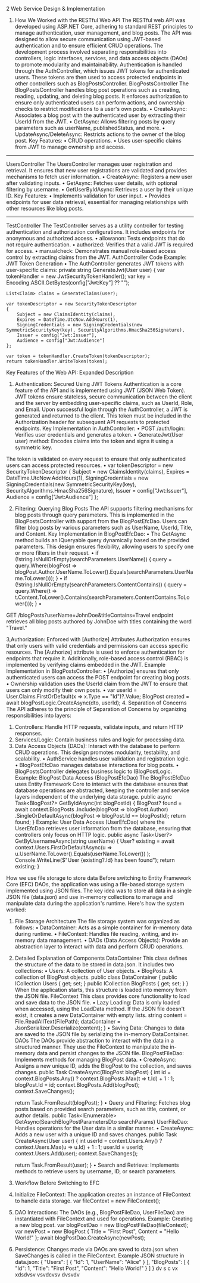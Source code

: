 
2 Web Service Design & Implementation
1. How We Worked with the RESTful Web API
The RESTful web API was developed using ASP.NET Core, adhering to standard REST principles to manage authentication, user management, and blog posts. The API was designed to allow secure communication using JWT-based authentication and to ensure efficient CRUD operations.
The development process involved separating responsibilities into controllers, logic interfaces, services, and data access objects (DAOs) to promote modularity and maintainability. Authentication is handled through the AuthController, which issues JWT tokens for authenticated users. These tokens are then used to access protected endpoints in other controllers such as BlogPostsController.
BlogPostsController
The BlogPostsController handles blog post operations such as creating, reading, updating, and deleting blog posts. It enforces authorization to ensure only authenticated users can perform actions, and ownership checks to restrict modifications to a user's own posts.
•	CreateAsync: Associates a blog post with the authenticated user by extracting their UserId from the JWT.
•	GetAsync: Allows filtering posts by query parameters such as userName, publishedStatus, and more.
•	UpdateAsync/DeleteAsync: Restricts actions to the owner of the blog post.
Key Features:
•	CRUD operations.
•	Uses user-specific claims from JWT to manage ownership and access.
________________________________________
UsersController
The UsersController manages user registration and retrieval. It ensures that new user registrations are validated and provides mechanisms to fetch user information.
•	CreateAsync: Registers a new user after validating inputs.
•	GetAsync: Fetches user details, with optional filtering by username.
•	GetUserByIdAsync: Retrieves a user by their unique ID.
Key Features:
•	Implements validation for user input.
•	Provides endpoints for user data retrieval, essential for managing relationships with other resources like blog posts.
________________________________________
TestController
The TestController serves as a utility controller for testing authentication and authorization configurations. It includes endpoints for anonymous and authorized access.
•	allowanon: Tests endpoints that do not require authentication.
•	authorized: Verifies that a valid JWT is required for access.
•	manualcheck: Demonstrates manual role-based access control by extracting claims from the JWT.
AuthController
Code Example: JWT Token Generation
•	The AuthController generates JWT tokens with user-specific claims:
private string GenerateJwt(User user)
{
    var tokenHandler = new JwtSecurityTokenHandler();
    var key = Encoding.ASCII.GetBytes(config["Jwt:Key"] ?? "");

    List<Claim> claims = GenerateClaims(user);

    var tokenDescriptor = new SecurityTokenDescriptor
    {
        Subject = new ClaimsIdentity(claims),
        Expires = DateTime.UtcNow.AddHours(1),
        SigningCredentials = new SigningCredentials(new SymmetricSecurityKey(key), SecurityAlgorithms.HmacSha256Signature),
        Issuer = config["Jwt:Issuer"],
        Audience = config["Jwt:Audience"]
    };

    var token = tokenHandler.CreateToken(tokenDescriptor);
    return tokenHandler.WriteToken(token);

Key Features of the Web API: Expanded Description
1. Authentication: Secured Using JWT Tokens
Authentication is a core feature of the API and is implemented using JWT (JSON Web Token). JWT tokens ensure stateless, secure communication between the client and the server by embedding user-specific claims, such as UserId, Role, and Email. Upon successful login through the AuthController, a JWT is generated and returned to the client. This token must be included in the Authorization header for subsequent API requests to protected endpoints.
Key Implementation in AuthController:
•	POST /auth/login: Verifies user credentials and generates a token.
•	GenerateJwt(User user) method: Encodes claims into the token and signs it using a symmetric key.

The token is validated on every request to ensure that only authenticated users can access protected resources.
•	var tokenDescriptor = new SecurityTokenDescriptor
{
    Subject = new ClaimsIdentity(claims),
    Expires = DateTime.UtcNow.AddHours(1),
    SigningCredentials = new SigningCredentials(new SymmetricSecurityKey(key), SecurityAlgorithms.HmacSha256Signature),
    Issuer = config["Jwt:Issuer"],
    Audience = config["Jwt:Audience"]
};

2. Filtering: Querying Blog Posts
The API supports filtering mechanisms for blog posts through query parameters. This is implemented in the BlogPostsController with support from the BlogPostEfcDao. Users can filter blog posts by various parameters such as UserName, UserId, Title, and Content.
Key Implementation in BlogPostEfcDao:
•	The GetAsync method builds an IQueryable query dynamically based on the provided parameters. This design ensures flexibility, allowing users to specify one or more filters in their request.
•	if (!string.IsNullOrEmpty(searchParameters.UserName))
{
    query = query.Where(blogPost =>
        blogPost.Author.UserName.ToLower().Equals(searchParameters.UserName.ToLower()));
}
•	if (!string.IsNullOrEmpty(searchParameters.ContentContains))
{
    query = query.Where(t =>
        t.Content.ToLower().Contains(searchParameters.ContentContains.ToLower()));
}
•	

GET /blogPosts?userName=JohnDoe&titleContains=Travel endpoint retrieves all blog posts authored by JohnDoe with titles containing the word "Travel."

3,Authorization: Enforced with [Authorize] Attributes
Authorization ensures that only users with valid credentials and permissions can access specific resources. The [Authorize] attribute is used to enforce authentication for endpoints that require it. Additionally, role-based access control (RBAC) is implemented by verifying claims embedded in the JWT.
Example Implementation in BlogPostsController:
•	[Authorize] ensures that only authenticated users can access the POST endpoint for creating blog posts.
•	Ownership validation uses the UserId claim from the JWT to ensure that users can only modify their own posts.
•	var userId = User.Claims.FirstOrDefault(x => x.Type == "Id")?.Value;
BlogPost created = await blogPostLogic.CreateAsync(dto, userId);
4. Separation of Concerns
The API adheres to the principle of Separation of Concerns by organizing responsibilities into layers:
1.	Controllers: Handle HTTP requests, validate inputs, and return HTTP responses.
2.	Services/Logic: Contain business rules and logic for processing data.
3.	Data Access Objects (DAOs): Interact with the database to perform CRUD operations.
This design promotes modularity, testability, and scalability. 
•	AuthService handles user validation and registration logic.
•	BlogPostEfcDao manages database interactions for blog posts.
•	BlogPostsController delegates business logic to IBlogPostLogic.
Example: BlogPost Data Access (BlogPostEfcDao) The BlogPostEfcDao uses Entity Framework Core to interact with the database ensures that database operations are abstracted, keeping the controller and service layers independent of the underlying data storage.
public async Task<BlogPost?> GetByIdAsync(int blogPostId)
{
    BlogPost? found = await context.BlogPosts
        .Include(blogPost => blogPost.Author)
        .SingleOrDefaultAsync(blogPost => blogPost.Id == blogPostId);
    return found;
}
Example: User Data Access (UserEfcDao)  where the UserEfcDao retrieves user information from the database, ensuring that controllers only focus on HTTP logic.
public async Task<User?> GetByUsernameAsync(string userName)
{
    User? existing = await context.Users.FirstOrDefaultAsync(u =>
        u.UserName.ToLower().Equals(userName.ToLower())
    );
    Console.WriteLine($"User {existing?.Id} has been found");
    return existing;
}

How we use file storage to store data
Before switching to Entity Framework Core (EFC) DAOs, the application was using a file-based storage system implemented using JSON files. The key idea was to store all data in a single JSON file (data.json) and use in-memory collections to manage and manipulate data during the application's runtime. Here's how the system worked:

1. File Storage Architecture
The file storage system was organized as follows:
•	DataContainer: Acts as a simple container for in-memory data during runtime.
•	FileContext: Handles file reading, writing, and in-memory data management.
•	DAOs (Data Access Objects): Provide an abstraction layer to interact with data and perform CRUD operations.
2. Detailed Explanation of Components
DataContainer
This class defines the structure of the data to be stored in data.json. It includes two collections:
•	Users: A collection of User objects.
•	BlogPosts: A collection of BlogPost objects.
public class DataContainer
{
    public ICollection<User> Users { get; set; }
    public ICollection<BlogPost> BlogPosts { get; set; }
}
When the application starts, this structure is loaded into memory from the JSON file.
FileContext
This class provides core functionality to load and save data to the JSON file.
•	Lazy Loading: Data is only loaded when accessed, using the LoadData method. If the JSON file doesn't exist, it creates a new DataContainer with empty lists.
    string content = File.ReadAllText(FilePath);
    dataContainer = JsonSerializer.Deserialize<DataContainer>(content);
}
•	Saving Data: Changes to data are saved to the JSON file by serializing the in-memory DataContainer.
DAOs
The DAOs provide abstraction to interact with the data in a structured manner. They use the FileContext to manipulate the in-memory data and persist changes to the JSON file.
BlogPostFileDao: Implements methods for managing BlogPost data.
•	CreateAsync: Assigns a new unique ID, adds the BlogPost to the collection, and saves changes.
public Task<BlogPost> CreateAsync(BlogPost blogPost)
{
    int id = context.BlogPosts.Any() ? context.BlogPosts.Max(t => t.Id) + 1 : 1;
    blogPost.Id = id;
    context.BlogPosts.Add(blogPost);
    context.SaveChanges();

    return Task.FromResult(blogPost);
}
•	Query and Filtering: Fetches blog posts based on provided search parameters, such as title, content, or author details.
public Task<IEnumerable<BlogPost>> GetAsync(SearchBlogPostParametersDto searchParams)
UserFileDao: Handles operations for the User data in a similar manner.
•	CreateAsync: Adds a new user with a unique ID and saves changes.
public Task<User> CreateAsync(User user)
{
    int userId = context.Users.Any() ? context.Users.Max(u => u.Id) + 1 : 1;
    user.Id = userId;
    context.Users.Add(user);
    context.SaveChanges();

    return Task.FromResult(user);
}
•	Search and Retrieve: Implements methods to retrieve users by username, ID, or search parameters.
3. Workflow Before Switching to EFC
1.	Initialize FileContext: The application creates an instance of FileContext to handle data storage.
var fileContext = new FileContext();
2.	DAO Interactions: The DAOs (e.g., BlogPostFileDao, UserFileDao) are instantiated with FileContext and used for operations.
Example: Creating a new blog post.
var blogPostDao = new BlogPostFileDao(fileContext);
var newPost = new BlogPost { Title = "First Post", Content = "Hello World!" };
await blogPostDao.CreateAsync(newPost);
3.	Persistence: Changes made via DAOs are saved to data.json when SaveChanges is called in the FileContext.
Example JSON structure in data.json:
{
    "Users": [
        { "Id": 1, "UserName": "Alice" }
    ],
    "BlogPosts": [
        { "Id": 1, "Title": "First Post", "Content": "Hello World!" }
    ]
}
dv s
c vx
xdsdvsv
vsvdcvsv
dvsvdv
